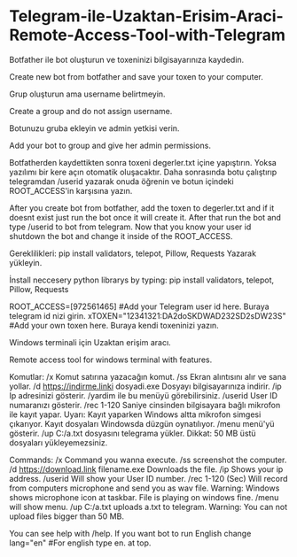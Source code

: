 # Telegram-ile-Uzaktan-Erisim-Araci-Remote-Access-Tool-with-Telegram

Botfather ile bot oluşturun ve toxeninizi bilgisayarınıza kaydedin.

Create new bot from botfather and save your toxen to your computer.

Grup oluşturun ama username belirtmeyin.

Create a group and do not assign username.

Botunuzu gruba ekleyin ve admin yetkisi verin.

Add your bot to group and give her admin permissions.

Botfatherden kaydettikten sonra toxeni degerler.txt içine yapıştırın. Yoksa yazılımı bir kere açın otomatik oluşacaktır.
Daha sonrasında botu çalıştırıp telegramdan /userid yazarak onuda öğrenin ve botun içindeki ROOT_ACCESS'in karşısına yazın.

After you create bot from botfather, add the toxen to degerler.txt and if it doesnt exist just run the bot once it will create it.
After that run the bot and type /userid to bot from telegram. Now that you know your user id shutdown the bot and change it inside of the ROOT_ACCESS.

Gereklilikleri:
pip install validators, telepot, Pillow, Requests
Yazarak yükleyin.

İnstall neccesery python librarys by typing:
pip install validators, telepot, Pillow, Requests


ROOT_ACCESS=[972561465] #Add your Telegram user id here. Buraya telegram id nizi girin.
xTOXEN="12341321:DA2doSKDWAD232SD2sDW23S" #Add your own toxen here. Buraya kendi toxeninizi yazın.

Windows terminali için Uzaktan erişim aracı. 

Remote access tool for windows terminal with features.

Komutlar:
/x Komut satırına yazacağın komut.
/ss Ekran alıntısını alır ve sana yollar.
/d https://indirme.linki dosyadi.exe Dosyayı bilgisayarınıza indirir.
/ip Ip adresinizi gösterir.
/yardim ile bu menüyü görebilirsiniz.
/userid User ID numaranızı gösterir.
/rec 1-120 Saniye cinsinden bilgisayara bağlı mikrofon ile kayıt yapar.
Uyarı: Kayıt yaparken Windows altta mikrofon simgesi çıkarıyor.
Kayıt dosyaları Windowsda düzgün oynatılıyor.
/menu menü'yü gösterir.
/up C:/a.txt dosyasını telegrama yükler.
Dikkat: 50 MB üstü dosyaları yükleyemezsiniz.

Commands:
/x Command you wanna execute.
/ss screenshot the computer.
/d https://download.link filename.exe Downloads the file.
/ip Shows your ip address.
/userid Will show your User ID number.
/rec 1-120 (Sec) Will record from computers microphone and send you as wav file.
Warning: Windows shows microphone icon at taskbar.
File is playing on windows fine.
/menu will show menu.
/up C:/a.txt uploads a.txt to telegram.
Warning: You can not upload files bigger than 50 MB.

You can see help with /help.
If you want bot to run English change
lang="en" #For english type en.
at top.
